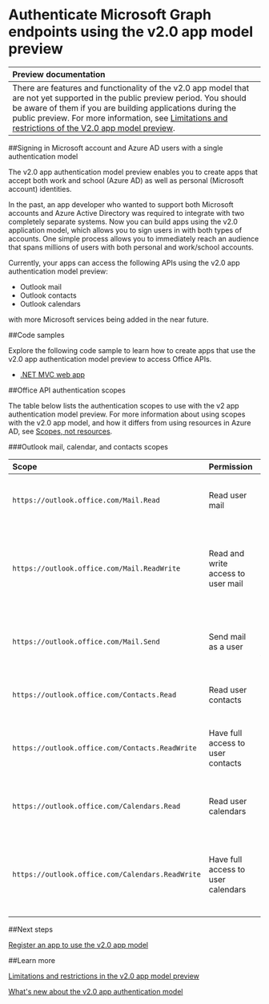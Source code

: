 ﻿

# Authenticate Microsoft Graph endpoints using the v2.0 app model preview

<!-- Test -->
<!-- Joe test -->

|**Preview documentation** | 
|:-----|   
| There are features and functionality of the v2.0 app model that are not yet supported in the public preview period. You should be aware of them if you are building applications during the public preview. For more information, see [Limitations and restrictions of the V2.0 app model preview](../howto/authentication-v2-preview.md). |


##Signing in Microsoft account and Azure AD users with a single authentication model

The v2.0 app authentication model preview enables you to create apps that accept both work and school (Azure AD) as well as personal (Microsoft account) identities. 

In the past, an app developer who wanted to support both Microsoft accounts and Azure Active Directory was required to integrate with two completely separate systems. Now you can build apps using the v2.0 application model, which allows you to sign users in with both types of accounts. One simple process allows you to immediately reach an audience that spans millions of users with both personal and work/school accounts.   

Currently, your apps can access the following APIs using the v2.0 app authentication model preview:

- Outlook mail 
- Outlook contacts 
- Outlook calendars

with more Microsoft services being added in the near future.


<a name="bk_samples"> </a>

##Code samples

Explore the following code sample to learn how to create apps that use the v2.0 app authentication model preview to access Office APIs.

- [.NET MVC web app](https://dev.outlook.com/RestGettingStarted/Tutorial/dotnet)

<!--
- [Android](https://github.com/OfficeDev)
- [iOS](https://github.com/OfficeDev)
- [JavaScript](https://github.com/OfficeDev)
-->


<a name="bk_scopes"> </a>

##Office API authentication scopes

The table below lists the authentication scopes to use with the v2 app authentication model preview. For more information about using scopes with the v2.0 app model, and how it differs from using resources in Azure AD, see [Scopes, not resources](../howto/authentication-v2-whats-new.md#bk_scopes).

<a name="bk_Outlookscopes"> </a>

###Outlook mail, calendar, and contacts scopes

|**Scope** | **Permission** | **Description** | 
|:-----|:-----|:-----|
| `https://outlook.office.com/Mail.Read` |Read user mail|Allows this app to read messages in user mailboxes.| 
| `https://outlook.office.com/Mail.ReadWrite` |Read and write access to user mail|Allows the app to read, update, create, and delete messages in user mailboxes.|
| `https://outlook.office.com/Mail.Send`  |Send mail as a user|Allows the app to send messages as users in the organization.|
| `https://outlook.office.com/Contacts.Read` |Read user contacts|Allows the app to read user contacts.|
| `https://outlook.office.com/Contacts.ReadWrite` |Have full access to user contacts|Allows the app to read, update, create and delete user contacts.|
| `https://outlook.office.com/Calendars.Read` |Read user calendars|Allows the app to read events in user calendars.|
| `https://outlook.office.com/Calendars.ReadWrite` |Have full access to user calendars|Allows the app to read, update, create, and delete events in user calendars.|


##Next steps

[Register an app to use the v2.0 app model](../howto/authentication-v2-register-app.md)

##Learn more

[Limitations and restrictions in the v2.0 app model preview](../howto/authentication-v2-preview.md)

[What's new about the v2.0 app authentication model](../howto/authentication-v2-whats-new.md)



